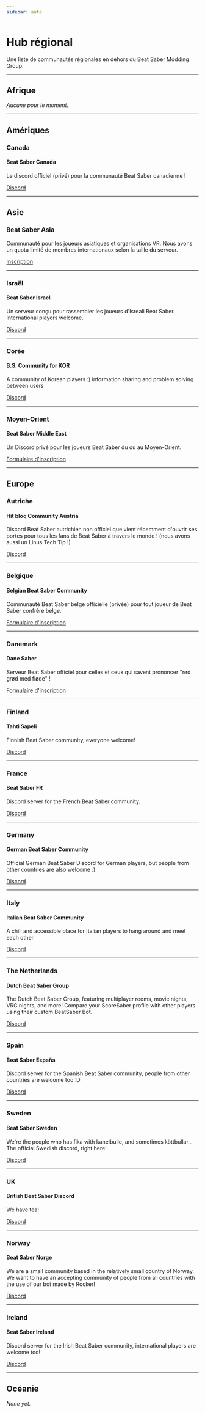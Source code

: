 ```yaml
---
sidebar: auto
---
```


# Hub régional
Une liste de communautés régionales en dehors du Beat Saber Modding Group.

---

## Afrique
*Aucune pour le moment.*

---

## Amériques

### Canada

#### Beat Saber Canada
Le discord officiel (privé) pour la communauté Beat Saber canadienne !

[Discord](https://discord.gg/vvq7wX3)

---

## Asie

### Beat Saber Asia
Communauté pour les joueurs asiatiques et organisations VR. Nous avons un quota limité de membres internationaux selon la taille du serveur.

[Inscription](https://forms.gle/Ga3jWoCkugPBD6BZ6)

---

### Israël

#### Beat Saber Israel
Un serveur conçu pour rassembler les joueurs d'Isreali Beat Saber. International players welcome.

[Discord](https://discord.gg/HHH7sK8)

---

### Corée

#### B.S. Community for KOR
A community of Korean players :) information sharing and problem solving between users

[Discord](https://discord.gg/SEFBZrG)

---

### Moyen-Orient

#### Beat Saber Middle East
Un Discord privé pour les joueurs Beat Saber du ou au Moyen-Orient.

[Formulaire d'inscription](http://bit.ly/BSME_Application)

---

## Europe

### Autriche

#### Hit bloq Community Austria
Discord Beat Saber autrichien non officiel que vient récemment d'ouvrir ses portes pour tous les fans de Beat Saber à travers le monde ! (nous avons aussi un Linus Tech Tip !)

[Discord](https://discord.gg/TvRkNY2)

---

### Belgique

#### Belgian Beat Saber Community
Communauté Beat Saber belge officielle (privée) pour tout joueur de Beat Saber confrère belge.

[Formulaire d'inscription](https://forms.gle/26VXi4HmnZnDoPZN7)

---

### Danemark

#### Dane Saber
Serveur Beat Saber officiel pour celles et ceux qui savent prononcer "rød grød med fløde" !

[Formulaire d'inscription](https://forms.gle/AhgBFSK7RnRDDMHa9)

---

### Finland

#### Tahti Sapeli
Finnish Beat Saber community, everyone welcome!

[Discord](https://discord.gg/qCtX7yBv7J)

---

### France

#### Beat Saber FR
Discord server for the French Beat Saber community.

[Discord](https://discord.gg/8cAAa7J)

---

### Germany

#### German Beat Saber Community
Official German Beat Saber Discord for German players, but people from other countries are also welcome :)

[Discord](https://discord.gg/y4G6ruN)

---

### Italy

#### Italian Beat Saber Community
A chill and accessible place for Italian players to hang around and meet each other

[Discord](https://discord.gg/asdJZ7cTxe)

---

### The Netherlands

#### Dutch Beat Saber Group
The Dutch Beat Saber Group, featuring multiplayer rooms, movie nights, VRC nights, and more! Compare your ScoreSaber profile with other players using their custom BeatSaber Bot.

[Discord](https://discord.gg/sDa7xrE)

---

### Spain

#### Beat Saber España
Discord server for the Spanish Beat Saber community, people from other countries are welcome too :D

[Discord](https://discord.com/invite/x6mChxk)

---

### Sweden

#### Beat Saber Sweden
We're the people who has fika with kanelbulle, and sometimes köttbullar...  
The official Swedish discord, right here!

[Discord](https://discord.gg/9HavEGBzZz)

---

### UK

#### British Beat Saber Discord
We have tea!

[Discord](https://discord.gg/FC2pzeN)

---

### Norway

#### Beat Saber Norge
We are a small community based in the relatively small country of Norway. We want to have an accepting community of people from all countries with the use of our bot made by Rocker!

[Discord](https://discord.gg/nZuY3yM)

---

### Ireland

#### Beat Saber Ireland
Discord server for the Irish Beat Saber community, international players are welcome too!

[Discord](https://discord.gg/uKQzjRQ)

---

## Océanie
*None yet.*
